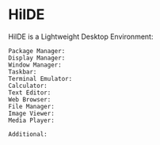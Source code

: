 # HilDE
HilDE is a Lightweight Desktop Environment:

	Package Manager: 
	Display Manager: 
	Window Manager: 
	Taskbar: 
	Terminal Emulator:
	Calculator: 
	Text Editor: 
	Web Browser: 
	File Manager: 
	Image Viewer: 
	Media Player: 

	Additional:
